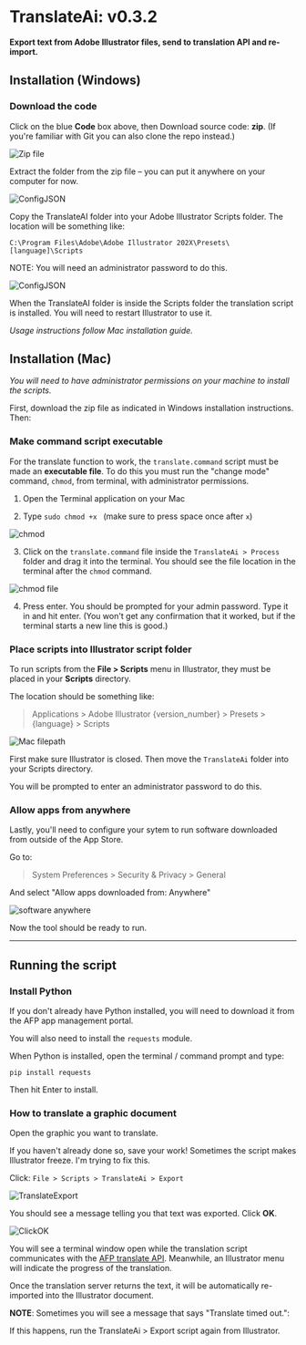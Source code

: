 # TranslateAi: v0.3.2
**Export text from Adobe Illustrator files, send to translation API and re-import.**

## Installation (Windows)
### Download the code

Click on the blue **Code** box above, then Download source code: **zip**. (If you're familiar with Git you can also clone the repo instead.)

![Zip file](img/DownloadZip.PNG)

Extract the folder from the zip file – you can put it anywhere on your computer for now.

![ConfigJSON](img/configJSON.PNG)

Copy the TranslateAI folder into your Adobe Illustrator Scripts folder. The location will be something like:

`C:\Program Files\Adobe\Adobe Illustrator 202X\Presets\[language]\Scripts`

NOTE: You will need an administrator password to do this.

![ConfigJSON](img/ScriptsFolder.PNG)

When the TranslateAI folder is inside the Scripts folder the translation script is installed. You will need to restart Illustrator to use it.

*Usage instructions follow Mac installation guide.*

## Installation (Mac)

*You will need to have administrator permissions on your machine to install the scripts.*

First, download the zip file as indicated in Windows installation instructions. Then:

### Make command script executable 

For the translate function to work, the `translate.command` script must be made an **executable file**. To do this you must run the "change mode" command, `chmod`, from terminal, with administrator permissions.

1) Open the Terminal application on your Mac

2) Type `sudo chmod +x ` (make sure to press space once after `x`)

![chmod](img/chmod.png)

3) Click on the `translate.command` file inside the `TranslateAi > Process` folder and drag it into the terminal. You should see the file location in the terminal after the `chmod` command.

![chmod file](img/chmodfilepath.png)

4) Press enter. You should be prompted for your admin password. Type it in and hit enter. (You won't get any confirmation that it worked, but if the terminal starts a new line this is good.)

### Place scripts into Illustrator script folder

To run scripts from the **File > Scripts** menu in Illustrator, they must be placed in your **Scripts** directory.

The location should be something like:

> Applications > Adobe Illustrator {version_number} > Presets > {language} > Scripts

![Mac filepath](img/macfilepath.png)

First make sure Illustrator is closed. Then move the `TranslateAi` folder into your Scripts directory.

You will be prompted to enter an administrator password to do this.

### Allow apps from anywhere

Lastly, you'll need to configure your sytem to run software downloaded from outside of the App Store.

Go to:
> System Preferences > Security & Privacy > General

And select "Allow apps downloaded from: Anywhere"

![software anywhere](img/anywhere.jpg)

Now the tool should be ready to run.

----

## Running the script

### Install Python

If you don't already have Python installed, you will need to download it from the AFP app management portal.

You will also need to install the `requests` module.

When Python is installed, open the terminal / command prompt and type:

`pip install requests`

Then hit Enter to install.

### How to translate a graphic document

Open the graphic you want to translate. 

If you haven't already done so, save your work! Sometimes the script makes Illustrator freeze. I'm trying to fix this.

Click: `File > Scripts > TranslateAi > Export`

![TranslateExport](img/TranslateExport.PNG)

You should see a message telling you that text was exported.
 Click **OK**.

![ClickOK](img/StartTranslation.PNG)

You will see a terminal window open while the translation script communicates with the [AFP translate API](https://translate.afp.com/translate). Meanwhile, an Illustrator menu will indicate the progress of the translation.

Once the translation server returns the text, it will be automatically re-imported into the Illustrator document.

**NOTE**: Sometimes you will see a message that says "Translate timed out.":

If this happens, run the TranslateAi > Export script again from Illustrator.